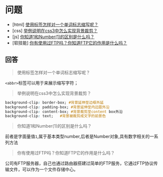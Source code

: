 # 问题

- [html] [使用标签怎样对一个单词标志缩写呢？](https://github.com/haizlin/fe-interview/issues/1209)
- [css] [举例说明在css3中怎么实现背景裁剪？](https://github.com/haizlin/fe-interview/issues/1210)
- [js] [你知道1和Number(1)的区别是什么吗？](https://github.com/haizlin/fe-interview/issues/1211)
- [软技能] [你有使用过FTP吗？你知道FTP它的作用是什么吗？](https://github.com/haizlin/fe-interview/issues/1212)

## 回答

>  使用标签怎样对一个单词标志缩写呢？

`<abbr>`标签可以用于来展示缩写字符；

> 举例说明在css3中怎么实现背景裁剪？

```css
background-clip: border-box; #背景延伸至边框外延
background-clip: padding-box; #背景延伸至内边距外沿
background-clip: content-box; #背景裁剪至content box外沿
background-clip: text;   #背景被裁剪成文字的前景色
```
> 你知道1和Number(1)的区别是什么吗？

前者是字面量值`1`,属于基本类型number,后者是Number对象,具有数字相关的一系列方法

> 你有使用过FTP吗？你知道FTP它的作用是什么吗？

公司有FTP服务器，自己也通过路由器搭建过简单的FTP服务，它通过FTP协议传输文件，可以作为一个文件存储中心。
